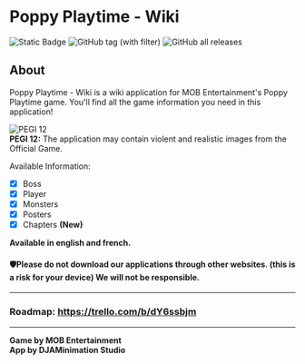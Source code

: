 # Poppy Playtime - Wiki  
![Static Badge](https://img.shields.io/badge/Status-BETA-7e49b8?style=flat-square)
![GitHub tag (with filter)](https://img.shields.io/github/v/tag/GabrielDja/PoppyPlaytime-Wiki_App?style=flat-square&label=Latest%20Version&color=177c66)
![GitHub all releases](https://img.shields.io/github/downloads/GabrielDja/PoppyPlaytime-Wiki_App/total?style=flat-square&label=Downloads)

## About
Poppy Playtime - Wiki is a wiki application for MOB Entertainment's Poppy Playtime game. You'll find all the game information you need in this application!

![PEGI 12](https://static.wixstatic.com/media/31958c_6fcb1d6d35ce4ecfb6cc560cca1ad2f1~mv2.png/v1/fill/w_33,h_40,al_c,q_85,usm_0.66_1.00_0.01,enc_auto/PEGI-12_Icon.png)  
**PEGI 12:** The application may contain violent and realistic images from the Official Game.

Available Information:
- [x] Boss
- [x] Player
- [x] Monsters
- [x] Posters
- [x] Chapters **(New)**

**Available in english and french.**

#### 🛡️Please do not download our applications through other websites. (this is a risk for your device) We will not be responsible.

---
### Roadmap: https://trello.com/b/dY6ssbjm
---
**Game by MOB Entertainment**  
**App by DJAMinimation Studio**
